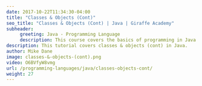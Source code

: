 ```yaml
---
date: 2017-10-22T11:34:30-04:00
title: "Classes & Objects (Cont)"
seo_title: "Classes & Objects (Cont) | Java | Giraffe Academy"
subheader:
     greeting: Java - Programming Language
     description: This course covers the basics of programming in Java. Work your way through the videos and we'll teach you everything you need to know to start your programming journey!
description: This tutorial covers classes & objects (cont) in Java.
author: Mike Dane
image: classes-&-objects-(cont).png
video: O6BVfyW8vmg
url: /programming-languages/java/classes-objects-cont/
weight: 27
---
```

